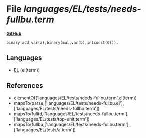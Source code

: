 # File _languages/EL/tests/needs-fullbu.term_
**[GitHub](https://github.com/softlang/yas/blob/master/languages/EL/tests/needs-fullbu.term)**
```
binary(add,var(a),binary(mul,var(b),intconst(0))).
```

## Languages
* [EL](../languages/EL.md) (el(term))

## References
* elementOf('languages/EL/tests/needs-fullbu.term',el(term))
* mapsTo(parse,['languages/EL/tests/needs-fullbu.el'],['languages/EL/tests/needs-fullbu.term'])
* mapsTo(fulltd,['languages/EL/tests/needs-fullbu.term'],['languages/EL/tests/top-unit.term'])
* mapsTo(fullbu,['languages/EL/tests/needs-fullbu.term'],['languages/EL/tests/a.term'])
